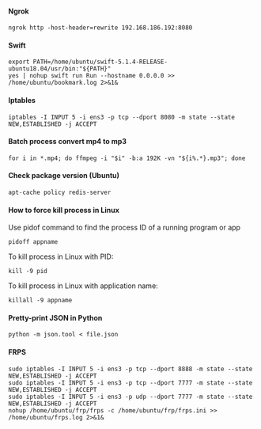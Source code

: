 #### Ngrok
```
ngrok http -host-header=rewrite 192.168.186.192:8080
```

#### Swift
```
export PATH=/home/ubuntu/swift-5.1.4-RELEASE-ubuntu18.04/usr/bin:"${PATH}"
yes | nohup swift run Run --hostname 0.0.0.0 >> /home/ubuntu/bookmark.log 2>&1&
```

#### Iptables
```
iptables -I INPUT 5 -i ens3 -p tcp --dport 8080 -m state --state NEW,ESTABLISHED -j ACCEPT
```

#### Batch process convert mp4 to mp3
```
for i in *.mp4; do ffmpeg -i "$i" -b:a 192K -vn "${i%.*}.mp3"; done
```

#### Check package version (Ubuntu)
```
apt-cache policy redis-server
```

#### How to force kill process in Linux
Use pidof command to find the process ID of a running program or app
```
pidoff appname
```
To kill process in Linux with PID:
```
kill -9 pid
```
To kill process in Linux with application name:
```
killall -9 appname
```

#### Pretty-print JSON in Python
```
python -m json.tool < file.json
```

#### FRPS
```
sudo iptables -I INPUT 5 -i ens3 -p tcp --dport 8888 -m state --state NEW,ESTABLISHED -j ACCEPT
sudo iptables -I INPUT 5 -i ens3 -p tcp --dport 7777 -m state --state NEW,ESTABLISHED -j ACCEPT
sudo iptables -I INPUT 5 -i ens3 -p udp --dport 7777 -m state --state NEW,ESTABLISHED -j ACCEPT
nohup /home/ubuntu/frp/frps -c /home/ubuntu/frp/frps.ini >> /home/ubuntu/frps.log 2>&1&
```